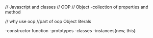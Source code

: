 // Javascript and classes
// OOP
// Object
-collection of properties and method

// why use oop
//part of oop
Object literals

-constructor function
-prototypes
-classes
-instances(new, this)